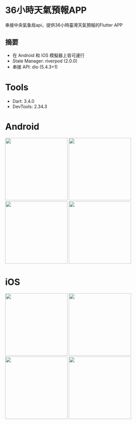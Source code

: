 # 36小時天氣預報APP
串接中央氣象局api，提供36小時臺灣天氣預報的Flutter APP

## 摘要
- 在 Android 和 iOS 模擬器上皆可運行
- State Manager: riverpod (2.0.0)
- 串接 API: dio (5.4.3+1)

# Tools
- Dart: 3.4.0
- DevTools: 2.34.3

# Android
<p float="left">
    <img src="https://github.com/Chalia2023/weather_forecast_app/assets/128174285/96588618-35b6-4a93-a0e7-155747754f5d" width="200"  />
    <img src="https://github.com/Chalia2023/weather_forecast_app/assets/128174285/c75c3ad9-67a3-4d59-9bf3-118d7ca4b6c3" width="200"  />
  <img src="https://github.com/Chalia2023/weather_forecast_app/assets/128174285/dc33d922-0633-4614-8565-6cebdad37e02" width="200"  />
  <img src="https://github.com/Chalia2023/weather_forecast_app/assets/128174285/1eff9a7d-f69f-419f-8ff0-8eaf0725534b" width="200"  />
</p>

# iOS
<p float="left">
  <img src="https://github.com/Chalia2023/weather_forecast_app/assets/128174285/d2109090-95ed-48dc-8217-a853c2cf05dc" width="200"  />
  <img src="https://github.com/Chalia2023/weather_forecast_app/assets/128174285/e6597c4e-6e11-45a7-87fe-c8a6cbcb3505" width="200"  />
  <img src="https://github.com/Chalia2023/weather_forecast_app/assets/128174285/071f5615-4b63-406e-a120-5e014c52e732" width="200"  />
  <img src="https://github.com/Chalia2023/weather_forecast_app/assets/128174285/16cb6531-e848-45e2-9082-fcdf1037e54d" width="200"  />
</p>
